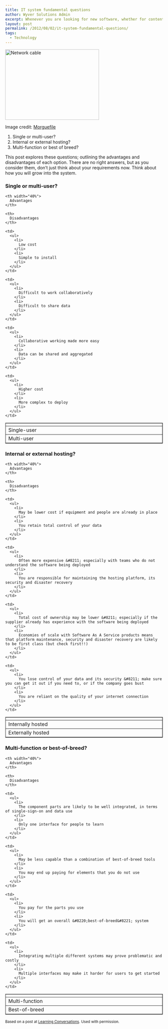 ```yaml
---
title: IT system fundamental questions
author: Wyver Solutions Admin
excerpt: Whenever you are looking for new software, whether for content creation, financial management, customer relationship management (or any other scenario), there are some fundamental questions that you will need to answer.
layout: post
permalink: /2012/08/02/it-system-fundamental-questions/
tags:
  - Technology
---
```

<div id="attachment_438" style="width: 310px" class="wp-caption alignright">
  <a href="http://www.wyversolutions.co.uk/cms/wp-content/uploads/2012/08/network_cable-small1.jpeg"><img class="size-medium wp-image-438" title="Network cable" src="http://www.wyversolutions.co.uk/cms/wp-content/uploads/2012/08/network_cable-small1-300x225.jpeg" alt="Network cable" width="300" height="225" /></a>

  <p class="wp-caption-text">
    Image credit: <a href="http://www.morguefile.com/archive/display/14249">Morguefile</a>
  </p>
</div>

  1. Single or multi-user?
  2. Internal or external hosting?
  3. Multi-function or best of breed?

This post explores these questions; outlining the advantages and disadvantages of each option. There are no right answers, but as you consider them, don&#8217;t just think about your requirements now. Think about how you will grow into the system.

### Single or multi-user?

<table width="100%" border="1" cellspacing="0" cellpadding="3">
  <tr>
    <th width="20%">
    </th>

    <th width="40%">
      Advantages
    </th>

    <th>
      Disadvantages
    </th>
  </tr>

  <tr>
    <td>
      Single-user
    </td>

    <td>
      <ul>
        <li>
          Low cost
        </li>
        <li>
          Simple to install
        </li>
      </ul>
    </td>

    <td>
      <ul>
        <li>
          Difficult to work collaboratively
        </li>
        <li>
          Difficult to share data
        </li>
      </ul>
    </td>
  </tr>

  <tr>
    <td>
      Multi-user
    </td>

    <td>
      <ul>
        <li>
          Collaborative working made more easy
        </li>
        <li>
          Data can be shared and aggregated
        </li>
      </ul>
    </td>

    <td>
      <ul>
        <li>
          Higher cost
        </li>
        <li>
          More complex to deploy
        </li>
      </ul>
    </td>
  </tr>
</table>

### Internal or external hosting?

<table width="100%" border="1" cellspacing="0" cellpadding="3">
  <tr>
    <th width="20%">
    </th>

    <th width="40%">
      Advantages
    </th>

    <th>
      Disadvantages
    </th>
  </tr>

  <tr>
    <td>
      Internally hosted
    </td>

    <td>
      <ul>
        <li>
          May be lower cost if equipment and people are already in place
        </li>
        <li>
          You retain total control of your data
        </li>
      </ul>
    </td>

    <td>
      <ul>
        <li>
          Often more expensive &#8211; especially with teams who do not understand the software being deployed
        </li>
        <li>
          You are responsible for maintaining the hosting platform, its security and disaster recovery
        </li>
      </ul>
    </td>
  </tr>

  <tr>
    <td>
      Externally hosted
    </td>

    <td>
      <ul>
        <li>
          Total cost of ownership may be lower &#8211; especially if the supplier already has experience with the software being deployed
        </li>
        <li>
          Economies of scale with Software As A Service products means that platform maintenance, security and disaster recovery are likely to be first class (but check first!!)
        </li>
      </ul>
    </td>

    <td>
      <ul>
        <li>
          You lose control of your data and its security &#8211; make sure you can get it out if you need to, or if the company goes bust
        </li>
        <li>
          You are reliant on the quality of your internet connection
        </li>
      </ul>
    </td>
  </tr>
</table>

### Multi-function or best-of-breed?

<table width="100%" border="1" cellspacing="0" cellpadding="3">
  <tr>
    <th width="20%">
    </th>

    <th width="40%">
      Advantages
    </th>

    <th>
      Disadvantages
    </th>
  </tr>

  <tr>
    <td>
      Multi-function
    </td>

    <td>
      <ul>
        <li>
          The component parts are likely to be well integrated, in terms of single-sign-on and data use
        </li>
        <li>
          Only one interface for people to learn
        </li>
      </ul>
    </td>

    <td>
      <ul>
        <li>
          May be less capable than a combination of best-of-breed tools
        </li>
        <li>
          You may end up paying for elements that you do not use
        </li>
      </ul>
    </td>
  </tr>

  <tr>
    <td>
      Best-of-breed
    </td>

    <td>
      <ul>
        <li>
          You pay for the parts you use
        </li>
        <li>
          You will get an overall &#8220;best-of-breed&#8221; system
        </li>
      </ul>
    </td>

    <td>
      <ul>
        <li>
          Integrating multiple different systems may prove problematic and costly
        </li>
        <li>
          Multiple interfaces may make it harder for users to get started
        </li>
      </ul>
    </td>
  </tr>
</table>

<small>Based on a post at <a href="http://www.learningconversations.co.uk/main/index.php/2011/09/23/key-technology-questions-to-ask" target="_blank">Learning Conversations</a>. Used with permission.</small>
